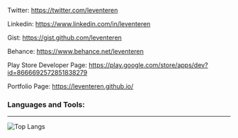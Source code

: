 Twitter: https://twitter.com/leventeren

Linkedin: https://www.linkedin.com/in/leventeren

Gist: https://gist.github.com/leventeren

Behance: https://www.behance.net/leventeren

Play Store Developer Page: https://play.google.com/store/apps/dev?id=8666692572851838279

Portfolio Page: https://leventeren.github.io/

### Languages and Tools:
---

![Top Langs](https://github-readme-stats.vercel.app/api/top-langs/?username=leventeren)
